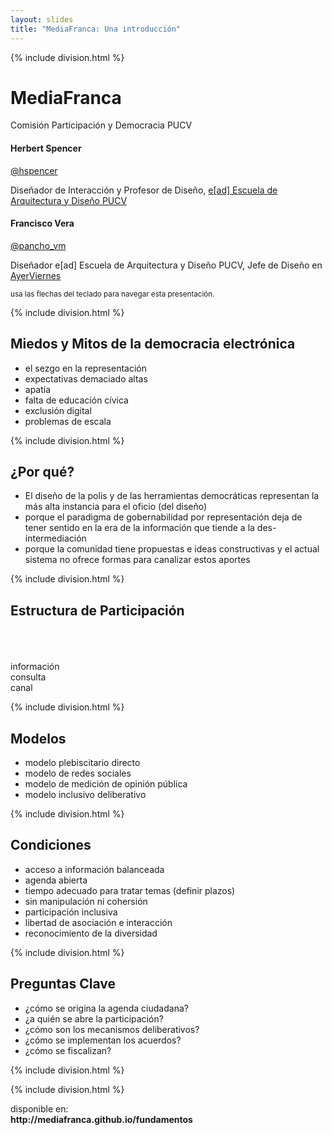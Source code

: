 ```yaml
---
layout: slides
title: "MediaFranca: Una introducción"
---
```

<!-- This space is intentionally left blank -->
{% include division.html %}
<div class='container tcenter'>
	<h1 class='jumbo'>MediaFranca</h1>
	<p class='bold'>Comisión Participación y Democracia PUCV</p>
	<div class='row air-vertical-jumbo'>
	<div class='bio col-md-4 col-md-offset-2'>
		<h4>Herbert Spencer</h4>
		<span class='label label-primary'><a href="http://twitter.com/hspencer"><i class='fa fa-twitter'></i> @hspencer</a></span>
		<p>Diseñador de Interacción y Profesor de Diseño, <a href="http://www.ead.pucv.cl">e[ad] Escuela de Arquitectura y Diseño PUCV</a></p>
	</div>
	<div class='col-md-4 bio'>
		<h4>Francisco Vera</h4>
		<span class='label label-primary'><a href="http://twitter.com/pancho_vm"><i class='fa fa-twitter'></i> @pancho_vm</a></span>
		<p>Diseñador e[ad] Escuela de Arquitectura y Diseño PUCV, Jefe de Diseño en <a href="http://www.ayerviernes.com">AyerViernes</a></p>
	</div>
</div>
	<small class='blue'>
		<i class='fa fa-keyboard-o fa-2x'></i> usa las flechas del teclado 
		<span class="fa-stack">
			<i class="fa fa-square-o fa-stack-2x"></i>
			<i class="fa fa-long-arrow-left fa-stack-1x"></i>
		</span>
		<span class="fa-stack">
			<i class="fa fa-square-o fa-stack-2x"></i>
			<i class="fa fa-long-arrow-right fa-stack-1x"></i>
		</span>
		para navegar esta presentación.
	</small>
</div>


{% include division.html %}

<div class='container'>
	<!-- la motivaciones -->
	<h2 class='title'>Miedos y Mitos de la democracia electrónica</h2>
	<ul>
		<li>el sezgo en la representación</li>
		<li>expectativas demaciado altas</li>
		<li>apatía</li>
		<li>falta de educación cívica</li>
		<li>exclusión digital</li>
		<li>problemas de escala</li>
	</ul>
</div>

{% include division.html %}

<div class='bk bk-black'>
	<div class='container'>
		<!-- la motivaciones -->
		<h2 class='title'>¿Por qué?</h2>
		<ul>
			<li>El diseño de la polis y de las herramientas democráticas representan la más alta instancia para el oficio (del diseño)</li>
			<li>porque el paradigma de gobernabilidad por representación deja de tener sentido en la era de la información que tiende a la des-intermediación</li>
			<li>porque la comunidad tiene propuestas e ideas constructivas y el actual sistema no ofrece formas para canalizar estos aportes</li>
		</ul>
	</div>
</div>


{% include division.html %}

<div class='bk bk-white'>
	<div class='container'>
		<!-- marco teórico general: modelo mediafranca -->
		<h2 class='tcenter'>Estructura de Participación</h2>
		<br><br><br>
		<div class='row '>
			<div class='col-sm-4'>
				<div class='circle'>información</div>
			</div>
			<div class='col-sm-4'>
				<div class='circle'>consulta</div>
			</div>
			<div class='col-sm-4'>
				<div class='circle'>canal</div>
			</div>
		</div>
	</div>
</div>

{% include division.html %}


<div class='container'>
	<h2 class='title'>Modelos</h2>
	<ul>
		<li>modelo plebiscitario directo</li>
		<li>modelo de redes sociales</li>
		<li>modelo de medición de opinión pública</li>
		<li>modelo inclusivo deliberativo</li>
	</ul>
</div>

{% include division.html %}

<div class='container'>
	<h2 class='title'>Condiciones</h2>
	<ul>
		<li>acceso a información balanceada</li>
		<li>agenda abierta</li>
		<li>tiempo adecuado para tratar temas (definir plazos)</li>
		<li>sin manipulación ni cohersión</li>
		<li>participación inclusiva</li>
		<li>libertad de asociación e interacción</li>
		<li>reconocimiento de la diversidad</li>
	</ul>
</div>

{% include division.html %}

<div class='container'>
	<h2 class='title'>Preguntas Clave</h2>
	<ul>
		<li>¿cómo se origina la agenda ciudadana?</li>
		<li>¿a quién se abre la participación?</li>
		<li>¿cómo son los mecanismos deliberativos?</li>
		<li>¿cómo se implementan los acuerdos?</li>
		<li>¿cómo se fiscalizan?</li>
	</ul>
</div>

{% include division.html %}



{% include division.html %}

<div class='container'>
	<div class='vcenter'>
		<div class='tcenter'>
			disponible en:<br>
			<strong>http://mediafranca.github.io/fundamentos</strong>
		</div>
	</div >
</div>